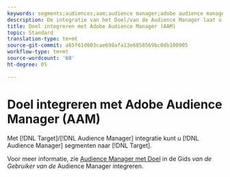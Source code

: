 ```yaml
---
keywords: segments;audiences;aam;audience manager;adobe audience manager;integrate;integration
description: De integratie van het Doel/van de Audience Manager laat u de segmenten van de Audience Manager naar Adobe Target verzenden
title: Doel integreren met Adobe Audience Manager (AAM)
topic: Standard
translation-type: tm+mt
source-git-commit: a65f61d603cae698afa13e6858569bc0db100905
workflow-type: tm+mt
source-wordcount: '60'
ht-degree: 0%

---
```



# Doel integreren met Adobe Audience Manager (AAM)

Met [!DNL Target]/[!DNL Audience Manager] integratie kunt u [!DNL Audience Manager] segmenten naar [!DNL Target].

Voor meer informatie, zie [Audience Manager met Doel](https://docs.adobe.com/content/help/en/audience-manager/user-guide/implementation-integration-guides/integration-other-solutions/aam-target-integration.html) in de Gids *van de Gebruiker van de* Audience Manager integreren.
